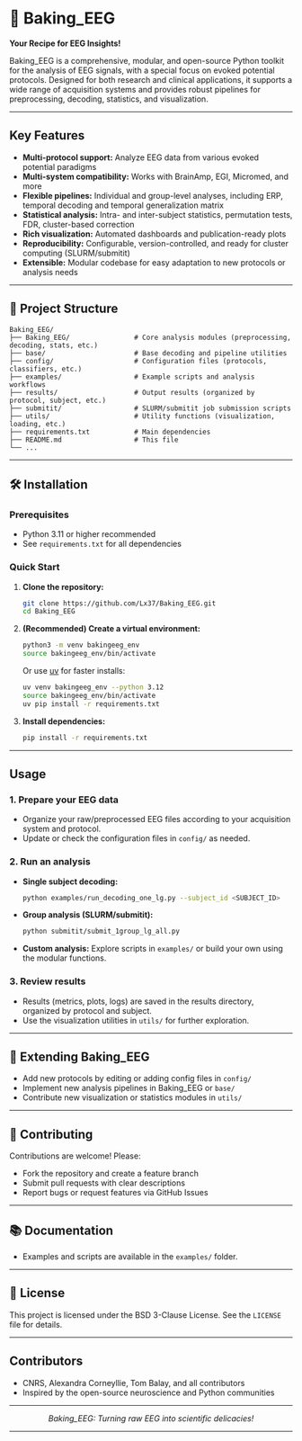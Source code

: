 
# 🧁 Baking_EEG

**Your Recipe for EEG Insights!**

Baking_EEG is a comprehensive, modular, and open-source Python toolkit for the analysis of EEG signals, with a special focus on evoked potential protocols. Designed for both research and clinical applications, it supports a wide range of acquisition systems and provides robust pipelines for preprocessing, decoding, statistics, and visualization.

---

## Key Features

- **Multi-protocol support:** Analyze EEG data from various evoked potential paradigms 
- **Multi-system compatibility:** Works with BrainAmp, EGI, Micromed, and more
- **Flexible pipelines:** Individual and group-level analyses, including ERP, temporal decoding and temporal generalization matrix
- **Statistical analysis:** Intra- and inter-subject statistics, permutation tests, FDR, cluster-based correction
- **Rich visualization:** Automated dashboards and publication-ready plots
- **Reproducibility:** Configurable, version-controlled, and ready for cluster computing (SLURM/submitit)
- **Extensible:** Modular codebase for easy adaptation to new protocols or analysis needs

---

## 📂 Project Structure

```
Baking_EEG/
├── Baking_EEG/                # Core analysis modules (preprocessing, decoding, stats, etc.)
├── base/                      # Base decoding and pipeline utilities
├── config/                    # Configuration files (protocols, classifiers, etc.)
├── examples/                  # Example scripts and analysis workflows
├── results/                   # Output results (organized by protocol, subject, etc.)
├── submitit/                  # SLURM/submitit job submission scripts
├── utils/                     # Utility functions (visualization, loading, etc.)
├── requirements.txt           # Main dependencies
├── README.md                  # This file
└── ...
```

---

## 🛠️ Installation

### Prerequisites
- Python 3.11 or higher recommended
- See `requirements.txt` for all dependencies

### Quick Start

1. **Clone the repository:**
    ```bash
    git clone https://github.com/Lx37/Baking_EEG.git
    cd Baking_EEG
    ```
2. **(Recommended) Create a virtual environment:**
    ```bash
    python3 -m venv bakingeeg_env
    source bakingeeg_env/bin/activate
    ```
   Or use [uv](https://github.com/astral-sh/uv) for faster installs:
    ```bash
    uv venv bakingeeg_env --python 3.12
    source bakingeeg_env/bin/activate
    uv pip install -r requirements.txt
    ```
3. **Install dependencies:**
    ```bash
    pip install -r requirements.txt
    ```

---

## Usage

### 1. Prepare your EEG data
- Organize your raw/preprocessed EEG files according to your acquisition system and protocol.
- Update or check the configuration files in `config/` as needed.

### 2. Run an analysis
- **Single subject decoding:**
    ```bash
    python examples/run_decoding_one_lg.py --subject_id <SUBJECT_ID>
    ```
- **Group analysis (SLURM/submitit):**
    ```bash
    python submitit/submit_1group_lg_all.py
    ```
- **Custom analysis:**
    Explore scripts in `examples/` or build your own using the modular functions.

### 3. Review results
- Results (metrics, plots, logs) are saved in the results directory, organized by protocol and subject.
- Use the visualization utilities in `utils/` for further exploration.

---

## 🧩 Extending Baking_EEG
- Add new protocols by editing or adding config files in `config/`
- Implement new analysis pipelines in Baking_EEG or `base/`
- Contribute new visualization or statistics modules in `utils/`

---

## 🤝 Contributing

Contributions are welcome! Please:
- Fork the repository and create a feature branch
- Submit pull requests with clear descriptions
- Report bugs or request features via GitHub Issues

---

## 📚 Documentation


- Examples and scripts are available in the `examples/` folder. 

---

## 📝 License

This project is licensed under the BSD 3-Clause License. See the `LICENSE` file for details.

---

## Contributors

- CNRS, Alexandra Corneyllie, Tom Balay, and all contributors
- Inspired by the open-source neuroscience and Python communities

---

<div align="center">
  <em>Baking_EEG: Turning raw EEG into scientific delicacies!</em>
</div>

---

